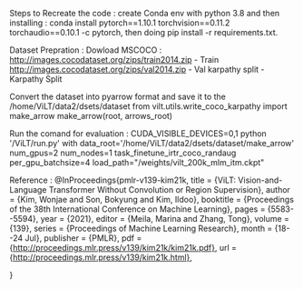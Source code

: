 Steps to Recreate the code :  create Conda env with python 3.8 and then installing : conda install pytorch==1.10.1 torchvision==0.11.2 torchaudio==0.10.1 -c pytorch, then doing pip install -r requirements.txt.

Dataset Prepration : Dowload MSCOCO : http://images.cocodataset.org/zips/train2014.zip  - Train
http://images.cocodataset.org/zips/val2014.zip - Val
karpathy split - Karpathy Split 


Convert the dataset into pyarrow format and save it to the /home/ViLT/data2/dsets/dataset 
from vilt.utils.write_coco_karpathy import make_arrow
make_arrow(root, arrows_root)

Run the comand for evaluation : CUDA_VISIBLE_DEVICES=0,1 python '/ViLT/run.py' with data_root='/home/ViLT/data2/dsets/dataset/make_arrow' num_gpus=2 num_nodes=1 task_finetune_irtr_coco_randaug per_gpu_batchsize=4 load_path="/weights/vilt_200k_mlm_itm.ckpt"

Reference :
@InProceedings{pmlr-v139-kim21k,
  title = 	 {ViLT: Vision-and-Language Transformer Without Convolution or Region Supervision},
  author =       {Kim, Wonjae and Son, Bokyung and Kim, Ildoo},
  booktitle = 	 {Proceedings of the 38th International Conference on Machine Learning},
  pages = 	 {5583--5594},
  year = 	 {2021},
  editor = 	 {Meila, Marina and Zhang, Tong},
  volume = 	 {139},
  series = 	 {Proceedings of Machine Learning Research},
  month = 	 {18--24 Jul},
  publisher =    {PMLR},
  pdf = 	 {http://proceedings.mlr.press/v139/kim21k/kim21k.pdf},
  url = 	 {http://proceedings.mlr.press/v139/kim21k.html},
  
}
